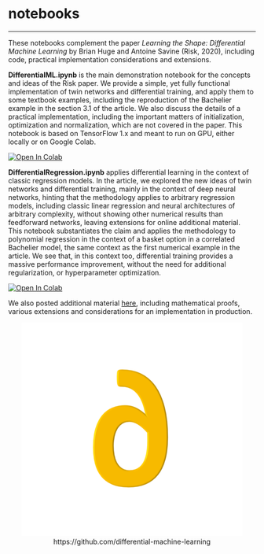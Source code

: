 # notebooks
---

These notebooks complement the paper *Learning the Shape: Differential Machine Learning* by Brian Huge and Antoine Savine (Risk, 2020), including code, practical implementation considerations and extensions. 

**DifferentialML.ipynb** is the main demonstration notebook for the concepts and ideas of the Risk paper. We provide a simple, yet fully functional implementation of twin networks and differential training, and apply them to some textbook examples, including the reproduction of the Bachelier example in the section 3.1 of the article. We also discuss the details of a practical implementation, including the important matters of initialization, optimization and normalization, which are not covered in the paper. This notebook is based on TensorFlow 1.x and meant to run on GPU, either locally or on Google Colab. 

<a href="https://colab.research.google.com/github/differential-machine-learning/notebooks/blob/master/DifferentialML.ipynb" target="_parent"><img src="https://colab.research.google.com/assets/colab-badge.svg" alt="Open In Colab"/></a>


**DifferentialRegression.ipynb** applies differential learning in the context of classic regression models. In the article, we explored the new ideas of twin networks and differential training, mainly in the context of deep neural networks, hinting that the methodology applies to arbitrary regression models, including classic linear regression and neural architectures of arbitrary complexity, without showing other numerical results than feedforward networks, leaving extensions for online additional material. This notebook substantiates the claim and applies the methodology to polynomial regression in the context of a basket option in a correlated Bachelier model, the same context as the first numerical example in the article. We see that, in this context too, differential training provides a  massive performance improvement, without the need for additional regularization, or hyperparameter optimization. 

<a href="https://colab.research.google.com/github/differential-machine-learning/notebooks/blob/master/DifferentialRegression.ipynb" target="_parent"><img src="https://colab.research.google.com/assets/colab-badge.svg" alt="Open In Colab"/></a>
 
We also posted additional material [here](https://differential-machine-learning.github.io/appendices/), including mathematical proofs, various extensions and considerations for an implementation in production.

<p align="center">  
  <img src="differential.png">
  https://github.com/differential-machine-learning
</p>
